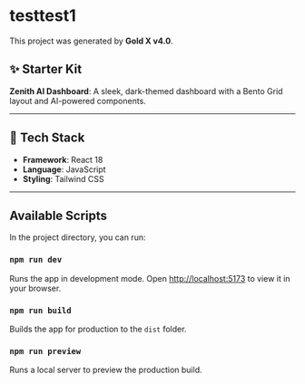 # testtest1

This project was generated by **Gold X v4.0**.

## ✨ Starter Kit

**Zenith AI Dashboard**: A sleek, dark-themed dashboard with a Bento Grid layout and AI-powered components.

---

## 🚀 Tech Stack

- **Framework**: React 18
- **Language**: JavaScript
- **Styling**: Tailwind CSS

---

## Available Scripts

In the project directory, you can run:

### `npm run dev`
Runs the app in development mode.
Open [http://localhost:5173](http://localhost:5173) to view it in your browser.

### `npm run build`
Builds the app for production to the `dist` folder.

### `npm run preview`
Runs a local server to preview the production build.
